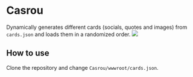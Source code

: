 # Casrou
Dynamically generates different cards (socials, quotes and images) from `cards.json` and loads them in a randomized order.
![](casrou.gif)

## How to use
Clone the repository and change `Casrou/wwwroot/cards.json`.
